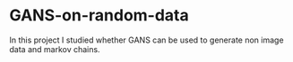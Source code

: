 # GANS-on-random-data
In this project I studied whether GANS can be used to generate non image data and markov chains.
